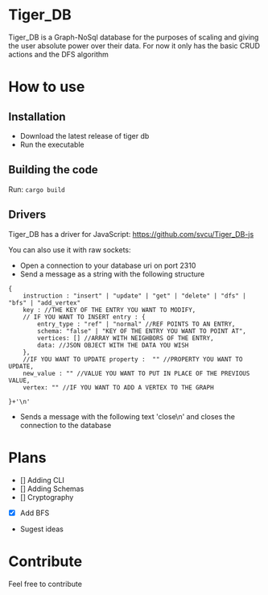 # Tiger_DB
Tiger_DB is a Graph-NoSql database for the purposes of scaling and giving the user absolute power over their data. For now it only has the basic CRUD actions and the DFS algorithm

# How to use

## Installation

- Download the latest release of tiger db
- Run the executable

## Building the code

Run:  `cargo build`

## Drivers

Tiger_DB has a driver for JavaScript: https://github.com/svcu/Tiger_DB-js

You can also use it with raw sockets:

- Open a connection to your database uri on port 2310
- Send a message as a string with the following structure
```
{
    instruction : "insert" | "update" | "get" | "delete" | "dfs" | "bfs" | "add_vertex"
    key : //THE KEY OF THE ENTRY YOU WANT TO MODIFY,
    // IF YOU WANT TO INSERT entry : {
        entry_type : "ref" | "normal" //REF POINTS TO AN ENTRY,
        schema: "false" | "KEY OF THE ENTRY YOU WANT TO POINT AT",
        vertices: [] //ARRAY WITH NEIGHBORS OF THE ENTRY,
        data: //JSON OBJECT WITH THE DATA YOU WISH
    },
    //IF YOU WANT TO UPDATE property :  "" //PROPERTY YOU WANT TO UPDATE,
    new_value : "" //VALUE YOU WANT TO PUT IN PLACE OF THE PREVIOUS VALUE,
    vertex: "" //IF YOU WANT TO ADD A VERTEX TO THE GRAPH 

}+'\n'
```

- Sends a message with the following text 'close\n' and closes the connection to the database

# Plans

- [] Adding CLI
- [] Adding Schemas
- [] Cryptography
- [x] Add BFS
- Sugest ideas

# Contribute

Feel free to contribute